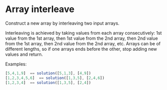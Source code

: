 # Array interleave
Construct a new array by interleaving two input arrays.

Interleaving is achieved by taking values from each array consecutively:
1st value from the 1st array, then 1st value from the 2nd array, then 2nd value from the
1st array, then 2nd value from the 2nd array, etc. Arrays can be of different lengths,
so if one arrays ends before the other, stop adding new values and return.

Examples:
```js
[5,4,1,9]  == solution([5,1,3], [4,9])
[1,2,3,4,5,6]  == solution([1,3,5], [2,4,6])
[1,2,3,4]  == solution([1,3,5], [2,4])
```